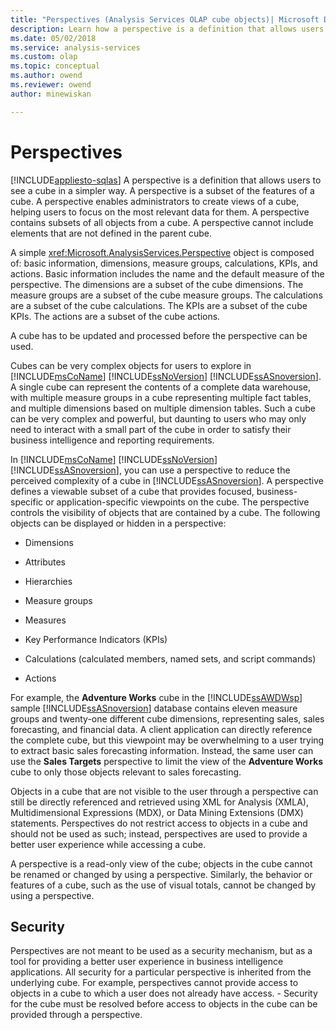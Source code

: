 ```yaml
---
title: "Perspectives (Analysis Services OLAP cube objects)| Microsoft Docs"
description: Learn how a perspective is a definition that allows users to see a cube in a simpler way.
ms.date: 05/02/2018
ms.service: analysis-services
ms.custom: olap
ms.topic: conceptual
ms.author: owend
ms.reviewer: owend
author: minewiskan

---
```

# Perspectives
[!INCLUDE[appliesto-sqlas](../includes/appliesto-sqlas.md)]
  A perspective is a definition that allows users to see a cube in a simpler way. A perspective is a subset of the features of a cube. A perspective enables administrators to create views of a cube, helping users to focus on the most relevant data for them. A perspective contains subsets of all objects from a cube. A perspective cannot include elements that are not defined in the parent cube.  
  
 A simple <xref:Microsoft.AnalysisServices.Perspective> object is composed of: basic information, dimensions, measure groups, calculations, KPIs, and actions. Basic information includes the name and the default measure of the perspective. The dimensions are a subset of the cube dimensions. The measure groups are a subset of the cube measure groups. The calculations are a subset of the cube calculations. The KPIs are a subset of the cube KPIs. The actions are a subset of the cube actions.  
  
 A cube has to be updated and processed before the perspective can be used.  
  
 Cubes can be very complex objects for users to explore in [!INCLUDE[msCoName](../includes/msconame-md.md)] [!INCLUDE[ssNoVersion](../includes/ssnoversion-md.md)] [!INCLUDE[ssASnoversion](../includes/ssasnoversion-md.md)]. A single cube can represent the contents of a complete data warehouse, with multiple measure groups in a cube representing multiple fact tables, and multiple dimensions based on multiple dimension tables. Such a cube can be very complex and powerful, but daunting to users who may only need to interact with a small part of the cube in order to satisfy their business intelligence and reporting requirements.  
  
 In [!INCLUDE[msCoName](../includes/msconame-md.md)] [!INCLUDE[ssNoVersion](../includes/ssnoversion-md.md)] [!INCLUDE[ssASnoversion](../includes/ssasnoversion-md.md)], you can use a perspective to reduce the perceived complexity of a cube in [!INCLUDE[ssASnoversion](../includes/ssasnoversion-md.md)]. A perspective defines a viewable subset of a cube that provides focused, business-specific or application-specific viewpoints on the cube. The perspective controls the visibility of objects that are contained by a cube. The following objects can be displayed or hidden in a perspective:  
  
-   Dimensions  
  
-   Attributes  
  
-   Hierarchies  
  
-   Measure groups  
  
-   Measures  
  
-   Key Performance Indicators (KPIs)  
  
-   Calculations (calculated members, named sets, and script commands)  
  
-   Actions  
  
 For example, the **Adventure Works** cube in the [!INCLUDE[ssAWDWsp](../includes/ssawdwsp-md.md)] sample [!INCLUDE[ssASnoversion](../includes/ssasnoversion-md.md)] database contains eleven measure groups and twenty-one different cube dimensions, representing sales, sales forecasting, and financial data. A client application can directly reference the complete cube, but this viewpoint may be overwhelming to a user trying to extract basic sales forecasting information. Instead, the same user can use the **Sales Targets** perspective to limit the view of the **Adventure Works** cube to only those objects relevant to sales forecasting.  
  
 Objects in a cube that are not visible to the user through a perspective can still be directly referenced and retrieved using XML for Analysis (XMLA), Multidimensional Expressions (MDX), or Data Mining Extensions (DMX) statements. Perspectives do not restrict access to objects in a cube and should not be used as such; instead, perspectives are used to provide a better user experience while accessing a cube.  
  
 A perspective is a read-only view of the cube; objects in the cube cannot be renamed or changed by using a perspective. Similarly, the behavior or features of a cube, such as the use of visual totals, cannot be changed by using a perspective.  
  
## Security  
 Perspectives are not meant to be used as a security mechanism, but as a tool for providing a better user experience in business intelligence applications. All security for a particular perspective is inherited from the underlying cube. For example, perspectives cannot provide access to objects in a cube to which a user does not already have access. - Security for the cube must be resolved before access to objects in the cube can be provided through a perspective.  
  
  
